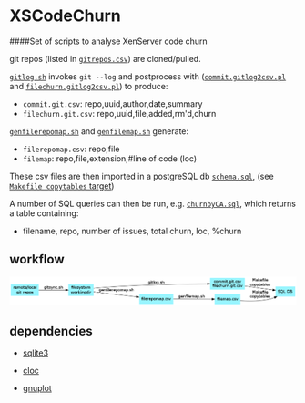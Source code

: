 # XSCodeChurn

####Set of scripts to analyse XenServer code churn

git repos (listed in [`gitrepos.csv`](gitrepos.csv)) are cloned/pulled.

[`gitlog.sh`](gitlog.sh) invokes `git --log` and postprocess with ([`commit.gitlog2csv.pl`](commit.gitlog2csv.pl) and [`filechurn.gitlog2csv.pl`](filechurn.gitlog2csv.pl)) to produce:
* `commit.git.csv`: repo,uuid,author,date,summary
* `filechurn.git.csv`: repo,uuid,file,added,rm'd,churn

[`genfilerepomap.sh`](genfilerepomap.sh) and [`genfilemap.sh`](genfilemap.sh) generate:
* `filerepomap.csv`: repo,file
* `filemap`: repo,file,extension,#line of code (loc)

These csv files are then imported in a postgreSQL db [`schema.sql`](schema.sql), (see [`Makefile copytables` target](Makefile))

A number of SQL queries can then be run, e.g. [`churnbyCA.sql`](churnbyCA.sql), which returns a table containing: 
* filename, repo, number of issues, total churn, loc, %churn

workflow
----

![diagram](doc/diagram.png)


dependencies
----
* [sqlite3](https://www.sqlite.org/)

* [cloc](https://github.com/AlDanial/cloc)

* [gnuplot](http://www.gnuplot.info/)

